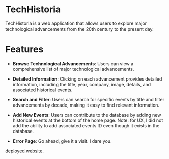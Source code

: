 # TechHistoria

TechHistoria is a web application that allows users to explore major technological advancements from the 20th century to the present day.

# Features

- **Browse Technological Advancements**: Users can view a comprehensive list of major technological advancements.

- **Detailed Information**: Clicking on each advancement provides detailed information, including the title, year, company, image, details, and associated historical events.

- **Search and Filter**: Users can search for specific events by title and filter advancements by decade, making it easy to find relevant information.

- **Add New Events**: Users can contribute to the database by adding new historical events at the bottom of the home page. Note: for UX, I did not add the ability to add associated events ID even though it exists in the database.

- **Error Page**: Go ahead, give it a visit. I dare you.

[deployed website](https://www.youtube.com/watch?v=dQw4w9WgXcQ).
